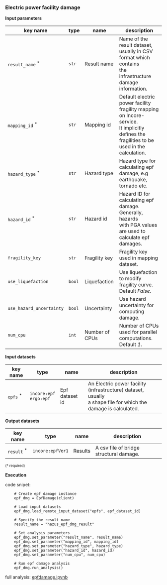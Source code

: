 ### Electric power facility damage

**Input parameters**

key name | type | name | description
--- | --- | --- | ---
`result_name` <sup>*</sup> | `str` | Result name | Name of the result dataset, usually in CSV format which contains <br>the infrastructure damage information.
`mapping_id` <sup>*</sup> | `str` | Mapping id | Default electric power facility fragility mapping on Incore-service. <br>It implicitly <br>defines the fragilities to be used in the calculation.
`hazard_type` <sup>*</sup> | `str` | Hazard type | Hazard type for calculating epf damage, e.g earthquake, <br>tornado etc.
`hazard_id` <sup>*</sup> | `str` | Hazard id | Hazard ID for calculating epf damage.  Generally, hazards <br>with PGA values are used to calculate epf damages.
`fragility_key` | `str` | Fragility key | Fragility key used in mapping dataset.
`use_liquefaction` | `bool` | Liquefaction | Use liquefaction to modify fragility curve. Default *False*.
`use_hazard_uncertainty` | `bool` | Uncertainty | Use hazard uncertainty for computing damage.
`num_cpu` | `int` | Number of CPUs | Number of CPUs used for parallel computations. Default *1*.

**Input datasets**

key name | type | name | description
--- | --- | --- | ---
`epfs` <sup>*</sup> | `incore:epf`<br>`ergo:epf` | Epf dataset id | An Electric power facility (infrastructure) dataset, usually <br>a shape file for which the damage is calculated.

**Output datasets**

key name | type | name | description
--- | --- | --- | ---
`result` <sup>*</sup> | `incore:epfVer1` | Results | A csv file of bridge structural damage.

<small>(* required)</small>

**Execution**

code snipet:

```
    # Create epf damage instance
    epf_dmg = EpfDamage(client)

    # Load input datasets
    epf_dmg.load_remote_input_dataset("epfs", epf_dataset_id)

    # Specify the result name
    result_name = "hazus_epf_dmg_result"

    # Set analysis parameters
    epf_dmg.set_parameter("result_name", result_name)
    epf_dmg.set_parameter("mapping_id", mapping_id)
    epf_dmg.set_parameter("hazard_type", hazard_type)
    epf_dmg.set_parameter("hazard_id", hazard_id)
    epf_dmg.set_parameter("num_cpu", num_cpu)

    # Run epf damage analysis
    epf_dmg.run_analysis()
```

full analysis: [epfdamage.ipynb](https://incore2.ncsa.illinois.edu/doc/examples/epfdamage.ipynb)